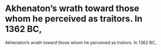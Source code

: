 # Akhenaton’s wrath toward those whom he perceived as traitors. In 1362 BC,

Akhenaton’s wrath toward those whom he perceived as traitors. In 1362 BC,